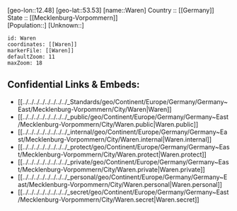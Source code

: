 ﻿---
location: [53.53,12.48] 
mapzoom: [7,12] 
mapmarker: city 
type: City
tags:
- geo/City


SpocWebEntityId: 35450
isDeleted: false
confidential: public

---
[geo-lon::12.48] 
[geo-lat::53.53] 
[name::Waren] 
Country :: [[Germany]]  
State :: [[Mecklenburg-Vorpommern]]  
[Population::] 
[Unknown::] 


```leaflet
id: Waren
coordinates: [[Waren]] 
markerFile: [[Waren]] 
defaultZoom: 11 
maxZoom: 18
```


## Confidential Links & Embeds: 
- [[../../../../../../../../_Standards/geo/Continent/Europe/Germany/Germany~East/Mecklenburg-Vorpommern/City/Waren|Waren]] 
- [[../../../../../../../../_public/geo/Continent/Europe/Germany/Germany~East/Mecklenburg-Vorpommern/City/Waren.public|Waren.public]] 
- [[../../../../../../../../_internal/geo/Continent/Europe/Germany/Germany~East/Mecklenburg-Vorpommern/City/Waren.internal|Waren.internal]] 
- [[../../../../../../../../_protect/geo/Continent/Europe/Germany/Germany~East/Mecklenburg-Vorpommern/City/Waren.protect|Waren.protect]] 
- [[../../../../../../../../_private/geo/Continent/Europe/Germany/Germany~East/Mecklenburg-Vorpommern/City/Waren.private|Waren.private]] 
- [[../../../../../../../../_personal/geo/Continent/Europe/Germany/Germany~East/Mecklenburg-Vorpommern/City/Waren.personal|Waren.personal]] 
- [[../../../../../../../../_secret/geo/Continent/Europe/Germany/Germany~East/Mecklenburg-Vorpommern/City/Waren.secret|Waren.secret]] 
